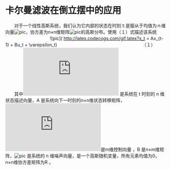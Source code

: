 卡尔曼滤波在倒立摆中的应用
===================================
　　对于一个线性高斯系统，我们认为它内部的状态在时刻ｔ是服从于均值为ｎ维向量![pic]( http://latex.codecogs.com/gif.latex?\boldsymbol{\mu_t})，协方差为n×n维矩阵![pic]( http://latex.codecogs.com/gif.latex?\boldsymbol{\Sigma_t})的高斯分布。使用（１）式描述该系统
　　　　　　　　　　![pic]( http://latex.codecogs.com/gif.latex?x_t = Ax_{t-1} + Bu_t  + \varepsilon_t) 　　　　               　　　　　　　　　　　　　　　（１）
　　其中![pic]( http://latex.codecogs.com/gif.latex?x_t) 是系统在 t 时刻的 n 维状态描述向量，A 是系统向下一时刻的n×n维状态转移矩阵，![pic]( http://latex.codecogs.com/gif.latex?u_t)是m维控制向量 ，B 是n×m维矩阵，![pic]( http://latex.codecogs.com/gif.latex?\varepsilon_t) 是系统的 n 维噪声向量，是一个高斯随机变量，所有元素均值为0，n×n维协方差矩阵为R 。
